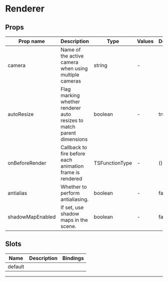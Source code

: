 # Renderer

## Props

| Prop name        | Description                                                           | Type           | Values | Default     |
| ---------------- | --------------------------------------------------------------------- | -------------- | ------ | ----------- |
| camera           | Name of the active camera when using multiple cameras                 | string         | -      |             |
| autoResize       | Flag marking whether renderer auto resizes to match parent dimensions | boolean        | -      | true        |
| onBeforeRender   | Callback to fire before each animation frame is rendered              | TSFunctionType | -      | () =&gt; {} |
| antialias        | Whether to perform antialiasing.                                      | boolean        | -      | false       |
| shadowMapEnabled | If set, use shadow maps in the scene.                                 | boolean        | -      | false       |

## Slots

| Name    | Description | Bindings |
| ------- | ----------- | -------- |
| default |             |          |

---
